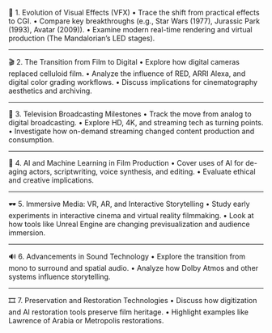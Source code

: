 🎥 1. Evolution of Visual Effects (VFX)
	•	Trace the shift from practical effects to CGI.
	•	Compare key breakthroughs (e.g., Star Wars (1977), Jurassic Park (1993), Avatar (2009)).
	•	Examine modern real-time rendering and virtual production (The Mandalorian’s LED stages).

---

🎬 2. The Transition from Film to Digital
	•	Explore how digital cameras replaced celluloid film.
	•	Analyze the influence of RED, ARRI Alexa, and digital color grading workflows.
	•	Discuss implications for cinematography aesthetics and archiving.

---

📡 3. Television Broadcasting Milestones
	•	Track the move from analog to digital broadcasting.
	•	Explore HD, 4K, and streaming tech as turning points.
	•	Investigate how on-demand streaming changed content production and consumption.

---

🧠 4. AI and Machine Learning in Film Production
	•	Cover uses of AI for de-aging actors, scriptwriting, voice synthesis, and editing.
	•	Evaluate ethical and creative implications.

---

🕶️ 5. Immersive Media: VR, AR, and Interactive Storytelling
	•	Study early experiments in interactive cinema and virtual reality filmmaking.
	•	Look at how tools like Unreal Engine are changing previsualization and audience immersion.

---

🔊 6. Advancements in Sound Technology
	•	Explore the transition from mono to surround and spatial audio.
	•	Analyze how Dolby Atmos and other systems influence storytelling.

---

🎞️ 7. Preservation and Restoration Technologies
	•	Discuss how digitization and AI restoration tools preserve film heritage.
	•	Highlight examples like Lawrence of Arabia or Metropolis restorations.